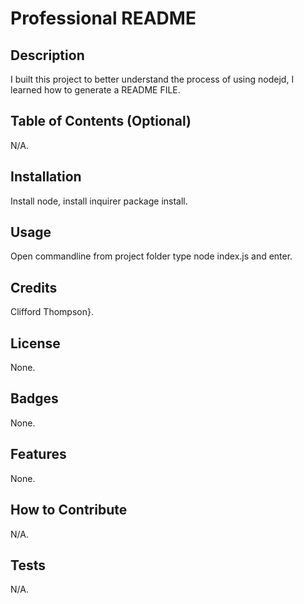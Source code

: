 # Professional README
## Description
I built this project to better understand the process of using nodejd, I learned how to generate a README FILE.
## Table of Contents (Optional)
N/A.
## Installation
Install node, install inquirer package install.
## Usage
Open commandline from project folder type node index.js and enter.
## Credits
Clifford Thompson}.
## License
None.
## Badges
None.
## Features
None.
## How to Contribute
N/A.
## Tests
N/A.